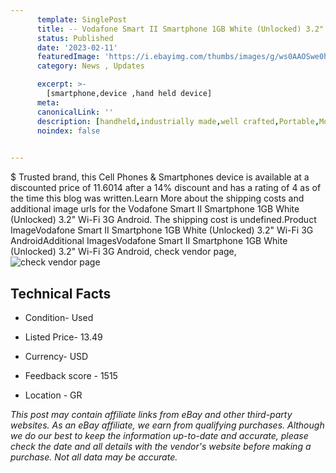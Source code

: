 ```yaml
---
      template: SinglePost
      title: -- Vodafone Smart II Smartphone 1GB White (Unlocked) 3.2" Wi-Fi 3G Android
      status: Published
      date: '2023-02-11'
      featuredImage: 'https://i.ebayimg.com/thumbs/images/g/ws0AAOSwe0hjlLIc/s-l225.jpg'
      category: News , Updates

      excerpt: >-
        [smartphone,device ,hand held device]
      meta:
      canonicalLink: ''
      description: [handheld,industrially made,well crafted,Portable,Mobile,Compact,Convenient,Lightweight,Maneuverable,Man-portable,Miniature,Carriable,Hand-held,Light,Holdable,Transportable,Mobile device,Pocket-sized,On-the-go,Wireless,Cordless,Compact size,Convenient size, smartphone,device ,hand held device]
      noindex: false

        
---
```

$
    Trusted brand, this Cell Phones & Smartphones device is available at a discounted price of 11.6014 after a 14% discount and has a rating of 4 as of the time this blog was written.Learn More about the shipping costs and additional image urls for the Vodafone Smart II Smartphone 1GB White (Unlocked) 3.2" Wi-Fi 3G Android. The shipping cost is undefined.Product ImageVodafone Smart II Smartphone 1GB White (Unlocked) 3.2" Wi-Fi 3G AndroidAdditional ImagesVodafone Smart II Smartphone 1GB White (Unlocked) 3.2" Wi-Fi 3G Android, check vendor page, ![check vendor page](https://origin-galleryplus.ebayimg.com/ws/web/225395798272_2_0_1/225x225.jpg,https://origin-galleryplus.ebayimg.com/ws/web/225395798272_3_0_1/225x225.jpg,https://origin-galleryplus.ebayimg.com/ws/web/225395798272_4_0_1/225x225.jpg,https://origin-galleryplus.ebayimg.com/ws/web/225395798272_5_0_1/225x225.jpg,https://origin-galleryplus.ebayimg.com/ws/web/225395798272_6_0_1/225x225.jpg,https://origin-galleryplus.ebayimg.com/ws/web/225395798272_7_0_1/225x225.jpg,https://origin-galleryplus.ebayimg.com/ws/web/225395798272_8_0_1/225x225.jpg,https://origin-galleryplus.ebayimg.com/ws/web/225395798272_9_0_1/225x225.jpg,https://origin-galleryplus.ebayimg.com/ws/web/225395798272_10_0_1/225x225.jpg,https://origin-galleryplus.ebayimg.com/ws/web/225395798272_11_0_1/225x225.jpg,https://origin-galleryplus.ebayimg.com/ws/web/225395798272_12_0_1/225x225.jpg,https://origin-galleryplus.ebayimg.com/ws/web/225395798272_13_0_1/225x225.jpg,https://origin-galleryplus.ebayimg.com/ws/web/225395798272_14_0_1/225x225.jpg,https://origin-galleryplus.ebayimg.com/ws/web/225395798272_15_0_1/225x225.jpg)
    
    

 ## Technical Facts 



     
      

 - Condition- Used 


      

 - Listed Price- 13.49 


      

 - Currency- USD 


      

 - Feedback score - 1515 


      

 - Location - GR 


      
      

 *_This post may contain affiliate links from eBay and other third-party websites. As an eBay affiliate, we earn from qualifying purchases. Although we do our best to keep the information up-to-date and accurate, please check the date and all details with the vendor's website before making a purchase. Not all data may be accurate._*



    
    
    
    
    